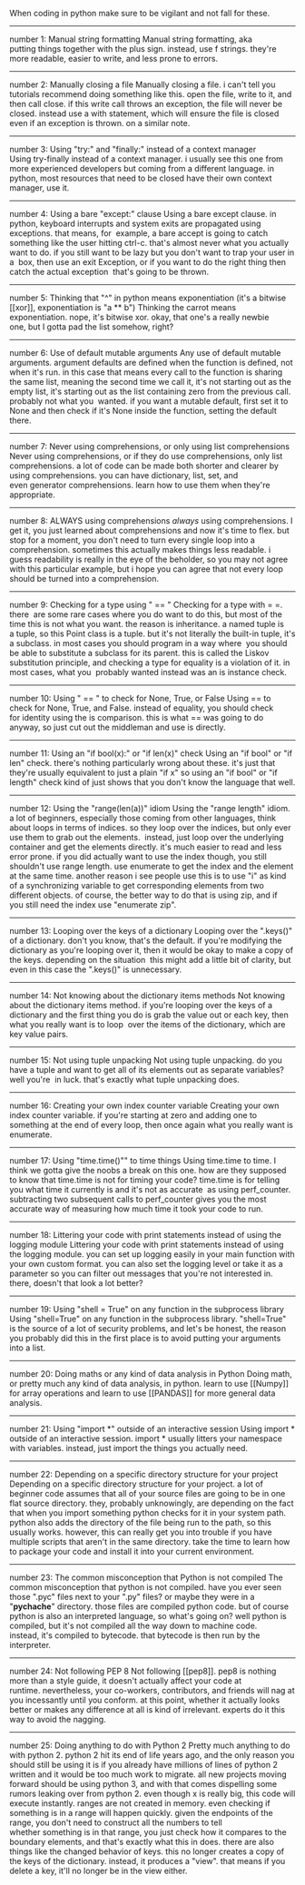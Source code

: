 When coding in python make sure to be vigilant and not fall for these.

---
number 1: Manual string formatting
	Manual string formatting, aka putting things together with the plus sign. instead, use f strings. they're more readable, easier to write, and less prone to errors.

---
number 2: Manually closing a file
	Manually closing a file. i can't tell you tutorials recommend doing something like this. open the file, write to it, and then call close. if this write call throws an exception, the file will never be closed. instead use a with statement, which will ensure the file is closed even if an exception is thrown. on a similar note.

---
number 3: Using "try:" and "finally:" instead of a context manager
	Using try-finally instead of a context manager. i usually see this one from more experienced developers but coming from a different language. in python, most resources that need to be closed have their own context manager, use it. 

---
number 4: Using a bare "except:" clause
	Using a bare except clause. in python, keyboard interrupts and system exits are propagated using exceptions. that means, for  example, a bare accept is going to catch something like the user hitting ctrl-c. that's almost never what you actually want to do. if you still want to be lazy but you don't want to trap your user in a  box, then use an exit Exception, or if you want to do the right thing then catch the actual exception  that's going to be thrown. 

---
number 5: Thinking that "^" in python means exponentiation (it's a bitwise [[xor]], exponentiation is "a ** b")
	Thinking the carrot means exponentiation. nope, it's bitwise xor. okay, that one's a really newbie one, but I gotta pad the list somehow, right?

---
number 6: Use of default mutable arguments
	Any use of default mutable arguments. argument defaults are defined when the function is defined, not when it's run. in this case that means every call to the function is sharing the same list, meaning the second time we call it, it's not starting out as the empty list, it's starting out as the list containing zero from the previous call. probably not what you  wanted. if you want a mutable default, first set it to None and then check if it's None inside the function, setting the default there. 

---
number 7: Never using comprehensions, or only using list comprehensions
	Never using comprehensions, or if they do use comprehensions, only list comprehensions. a lot of code can be made both shorter and clearer by using comprehensions. you can have dictionary, list, set, and even generator comprehensions. learn how to use them when they're appropriate. 

---
number 8: ALWAYS using comprehensions
	_always_ using comprehensions. I get it, you just learned about comprehensions and now it's time to flex. but stop for a moment, you don't need to turn every single loop into a comprehension. sometimes this actually makes things less readable. i guess readability is really in the eye of the beholder, so you may not agree with this particular example, but i hope you can agree that not every loop should be turned into a comprehension. 

---
number 9: Checking for a type using " == "
	Checking for a type with = =. there  are some rare cases where you do want to do this, but most of the time this is not what you want. the reason is inheritance. a named tuple is a tuple, so this Point class is a tuple. but it's not literally the built-in tuple, it's a subclass. in most cases you should program in a way where  you should be able to substitute a subclass for its parent. this is called the Liskov substitution principle, and checking a type for equality is a violation of it. in most cases, what you  probably wanted instead was an is instance check. 

---
number 10: Using " == " to check for None, True, or False
	Using == to check for None, True, and False. instead of equality, you should check for identity using the is comparison. this is what == was going to do anyway, so just cut out the middleman and use is directly. 

---
number 11: Using an "if bool(x):" or "if len(x)" check
	Using an "if bool" or "if len" check. there's nothing particularly wrong about these. it's just that  they're usually equivalent to just a plain "if x" so using an "if bool" or "if length" check kind of just shows that you don't know the language that well. 

---
number 12: Using the "range(len(a))" idiom
	Using the "range length" idiom. a lot of beginners, especially those coming from other languages, think about loops in terms of indices. so they loop over the indices, but only ever use them to grab out the elements.  instead, just loop over the underlying container and get the elements directly. it's much easier to read and less error prone. if you did actually want to use the index though, you still shouldn't use range length. use enumerate to get the index and the element at the same time. another reason i see people use this is to use "i" as kind of a synchronizing variable to get corresponding elements from two different objects. of course, the better way to do that is using zip, and if  you still need the index use "enumerate zip". 

---
number 13: Looping over the keys of a dictionary
	Looping over the ".keys()" of a dictionary. don't you know, that's the default. if you're modifying the dictionary as you're looping over it, then it would be okay to make a copy of the keys. depending on the situation  this might add a little bit of clarity, but even in this case the ".keys()" is unnecessary. 

---
number 14: Not knowing about the dictionary items methods
	Not knowing about the dictionary items method. if you're looping over the keys of a dictionary and the first thing you do is grab the value out or each key, then what you really want is to loop  over the items of the dictionary, which are key value pairs. 

---
number 15: Not using tuple unpacking
	Not using tuple unpacking. do you have a tuple and want to get all of its elements out as separate variables? well you're  in luck. that's exactly what tuple unpacking does. 

---
number 16: Creating your own index counter variable
	Creating your own index counter variable. if you're starting at zero and adding one to something at the end of every loop, then once again what you really want is enumerate. 

---
number 17: Using "time.time()"" to time things
	Using time.time to time. I think we gotta give the noobs a break on this one. how are they supposed to know that time.time is not for timing your code? time.time is for telling you what time it currently is and it's not as accurate  as using perf_counter. subtracting two subsequent calls to perf_counter gives you the most accurate way of measuring how much time it took your code to run. 

---
number 18: Littering your code with print statements instead of using the logging module
	Littering your code with print statements instead of using the logging module. you can set up logging easily in your main function with your own custom format. you can also set the logging level or take it as a parameter so you can filter out messages that you're not interested in. there, doesn't that look a lot better? 

---
number 19: Using "shell = True" on any function in the subprocess library
	Using "shell=True" on any function in the subprocess library. "shell=True"  is the source of a lot of security problems, and let's be honest, the reason you probably did this in the first place is to avoid putting your arguments into a list. 

---
number 20: Doing maths or any kind of data analysis in Python
	Doing math, or pretty much any kind of data analysis, in python. learn to use [[Numpy]] for array operations and learn to use [[PANDAS]] for more general data analysis.

---
number 21: Using "import *" outside of an interactive session
	Using import * outside of an interactive session. import * usually litters your namespace with variables. instead, just import the things you actually need. 

---
number 22: Depending on a specific directory structure for your project
	Depending on a specific directory structure for your project. a lot of beginner code assumes that all of your source files are going to be in one flat source directory. they, probably unknowingly, are depending on the fact that when you import something python checks for it in your system path. python also adds the directory of the file being run to the path, so this usually works. however, this can really get you into trouble if you have multiple scripts that aren't in the same directory. take the time to learn how to package your code and install it into your current environment. 

---
number 23: The common misconception that Python is not compiled
	The common misconception that python is not compiled. have you ever seen those ".pyc" files next to your ".py" files? or maybe they were in a "__pychache__" directory. those files are compiled python code. but of course python is also an interpreted language, so what's going on? well python is compiled, but it's not compiled all the way down to machine code. instead, it's compiled to bytecode. that bytecode is then run by the interpreter. 

---
number 24: Not following PEP 8
	Not following [[pep8]]. pep8 is nothing more than a style guide, it doesn't actually affect your code at runtime. nevertheless, your co-workers, contributors, and friends will nag at you incessantly until you conform. at this point, whether it actually looks better or makes any difference at all is kind of irrelevant. experts do it this way to avoid the nagging.

---
number 25: Doing anything to do with Python 2
	Pretty much anything to do with python 2. python 2 hit its end of life years ago, and the only reason you should still be using it is if you already have millions of lines of python 2 written and it would be too much work to migrate. all new projects moving forward should be using python 3, and with that comes dispelling some rumors leaking over from python 2. even though x is really big, this code will execute instantly. ranges are not created in memory. even checking if something is in a range will happen quickly. given the endpoints of the range, you don't need to construct all the numbers to tell whether something is in that range, you just check how it compares to the boundary elements, and that's exactly what this in does. there are also things like the changed behavior of keys. this no longer creates a copy of the keys of the dictionary. instead, it produces a "view". that means if you delete a key, it'll no longer be in the view either.